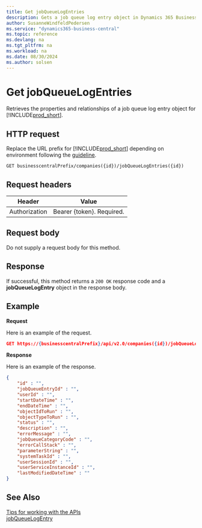 ```yaml
---
title: Get jobQueueLogEntries
description: Gets a job queue log entry object in Dynamics 365 Business Central.
author: SusanneWindfeldPedersen
ms.service: "dynamics365-business-central"
ms.topic: reference
ms.devlang: na
ms.tgt_pltfrm: na
ms.workload: na
ms.date: 08/30/2024
ms.author: solsen
---
```


<!-- NOTE: This article is an auto-generated stub from the metadata file. -->
<!-- The sections marked with an EDIT_IS_REQUIRED require manual editing. -->
# Get jobQueueLogEntries

Retrieves the properties and relationships of a job queue log entry object for [!INCLUDE[prod_short](../../../includes/prod_short.md)].

## HTTP request

Replace the URL prefix for [!INCLUDE[prod_short](../../../includes/prod_short.md)] depending on environment following the [guideline](../../v2.0/endpoints-apis-for-dynamics.md).
<!-- START>EDIT_IS_REQUIRED. There URL for accessing the endpoint might be different -->
```
GET businesscentralPrefix/companies({id})/jobQueueLogEntries({id})
```
<!-- END>EDIT_IS_REQUIRED -->
## Request headers

|Header|Value|
|------|-----|
|Authorization  |Bearer {token}. Required. |

## Request body

Do not supply a request body for this method.

## Response

If successful, this method returns a ```200 OK``` response code and a **jobQueueLogEntry** object in the response body.

## Example

**Request**

Here is an example of the request.
<!-- START>EDIT_IS_REQUIRED. There URL for accessing the endpoint might be different -->
```json
GET https://{businesscentralPrefix}/api/v2.0/companies({id})/jobQueueLogEntries({id})
```
<!-- END>EDIT_IS_REQUIRED -->
**Response**

Here is an example of the response.

<!-- START>EDIT_IS_REQUIRED. Fill in values for properties -->
```json
{
    "id" : "",
    "jobQueueEntryId" : "",
    "userId" : "",
    "startDateTime" : "",
    "endDateTime" : "",
    "objectIdToRun" : "",
    "objectTypeToRun" : "",
    "status" : "",
    "description" : "",
    "errorMessage" : "",
    "jobQueueCategoryCode" : "",
    "errorCallStack" : "",
    "parameterString" : "",
    "systemTaskId" : "",
    "userSessionId" : "",
    "userServiceInstanceId" : "",
    "lastModifiedDateTime" : ""
}
```
<!-- END>EDIT_IS_REQUIRED -->
## See Also

[Tips for working with the APIs](/dynamics365/business-central/dev-itpro/developer/devenv-connect-apps-tips)  
[jobQueueLogEntry](../resources/dynamics_jobQueueLogEntry.md)  
